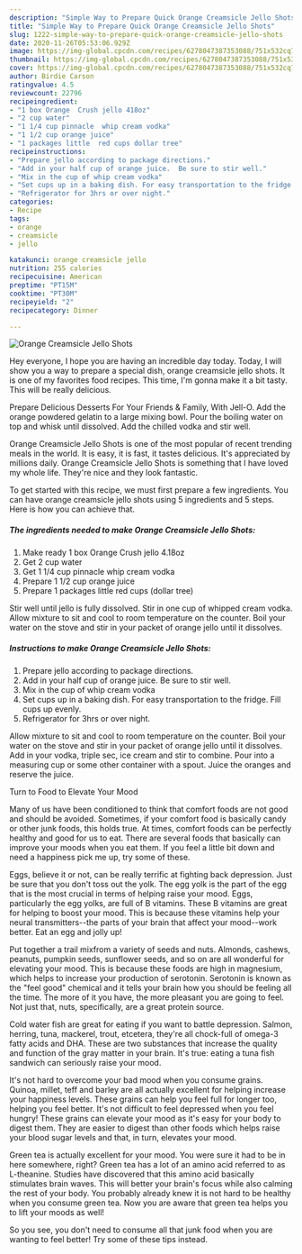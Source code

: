 ```yaml
---
description: "Simple Way to Prepare Quick Orange Creamsicle Jello Shots"
title: "Simple Way to Prepare Quick Orange Creamsicle Jello Shots"
slug: 1222-simple-way-to-prepare-quick-orange-creamsicle-jello-shots
date: 2020-11-26T05:53:06.929Z
image: https://img-global.cpcdn.com/recipes/6278047387353088/751x532cq70/orange-creamsicle-jello-shots-recipe-main-photo.jpg
thumbnail: https://img-global.cpcdn.com/recipes/6278047387353088/751x532cq70/orange-creamsicle-jello-shots-recipe-main-photo.jpg
cover: https://img-global.cpcdn.com/recipes/6278047387353088/751x532cq70/orange-creamsicle-jello-shots-recipe-main-photo.jpg
author: Birdie Carson
ratingvalue: 4.5
reviewcount: 22796
recipeingredient:
- "1 box Orange  Crush jello 418oz"
- "2 cup water"
- "1 1/4 cup pinnacle  whip cream vodka"
- "1 1/2 cup orange juice"
- "1 packages little  red cups dollar tree"
recipeinstructions:
- "Prepare jello according to package directions."
- "Add in your half cup of orange juice.  Be sure to stir well."
- "Mix in the cup of whip cream vodka"
- "Set cups up in a baking dish. For easy transportation to the fridge.  Fill cups up evenly."
- "Refrigerator for 3hrs or over night."
categories:
- Recipe
tags:
- orange
- creamsicle
- jello

katakunci: orange creamsicle jello 
nutrition: 255 calories
recipecuisine: American
preptime: "PT15M"
cooktime: "PT30M"
recipeyield: "2"
recipecategory: Dinner

---
```



![Orange Creamsicle Jello Shots](https://img-global.cpcdn.com/recipes/6278047387353088/751x532cq70/orange-creamsicle-jello-shots-recipe-main-photo.jpg)

Hey everyone, I hope you are having an incredible day today. Today, I will show you a way to prepare a special dish, orange creamsicle jello shots. It is one of my favorites food recipes. This time, I'm gonna make it a bit tasty. This will be really delicious.

Prepare Delicious Desserts For Your Friends &amp; Family, With Jell-O. Add the orange powdered gelatin to a large mixing bowl. Pour the boiling water on top and whisk until dissolved. Add the chilled vodka and stir well.

Orange Creamsicle Jello Shots is one of the most popular of recent trending meals in the world. It is easy, it is fast, it tastes delicious. It's appreciated by millions daily. Orange Creamsicle Jello Shots is something that I have loved my whole life. They're nice and they look fantastic.


To get started with this recipe, we must first prepare a few ingredients. You can have orange creamsicle jello shots using 5 ingredients and 5 steps. Here is how you can achieve that.

<!--inarticleads1-->

##### The ingredients needed to make Orange Creamsicle Jello Shots:

1. Make ready 1 box Orange  Crush jello 4.18oz
1. Get 2 cup water
1. Get 1 1/4 cup pinnacle  whip cream vodka
1. Prepare 1 1/2 cup orange juice
1. Prepare 1 packages little  red cups (dollar tree)


Stir well until jello is fully dissolved. Stir in one cup of whipped cream vodka. Allow mixture to sit and cool to room temperature on the counter. Boil your water on the stove and stir in your packet of orange jello until it dissolves. 

<!--inarticleads2-->

##### Instructions to make Orange Creamsicle Jello Shots:

1. Prepare jello according to package directions.
1. Add in your half cup of orange juice.  Be sure to stir well.
1. Mix in the cup of whip cream vodka
1. Set cups up in a baking dish. For easy transportation to the fridge.  Fill cups up evenly.
1. Refrigerator for 3hrs or over night.


Allow mixture to sit and cool to room temperature on the counter. Boil your water on the stove and stir in your packet of orange jello until it dissolves. Add in your vodka, triple sec, ice cream and stir to combine. Pour into a measuring cup or some other container with a spout. Juice the oranges and reserve the juice. 

Turn to Food to Elevate Your Mood


Many of us have been conditioned to think that comfort foods are not good and should be avoided. Sometimes, if your comfort food is basically candy or other junk foods, this holds true. At times, comfort foods can be perfectly healthy and good for us to eat. There are several foods that basically can improve your moods when you eat them. If you feel a little bit down and need a happiness pick me up, try some of these.

Eggs, believe it or not, can be really terrific at fighting back depression. Just be sure that you don't toss out the yolk. The egg yolk is the part of the egg that is the most crucial in terms of helping raise your mood. Eggs, particularly the egg yolks, are full of B vitamins. These B vitamins are great for helping to boost your mood. This is because these vitamins help your neural transmitters--the parts of your brain that affect your mood--work better. Eat an egg and jolly up!

Put together a trail mixfrom a variety of seeds and nuts. Almonds, cashews, peanuts, pumpkin seeds, sunflower seeds, and so on are all wonderful for elevating your mood. This is because these foods are high in magnesium, which helps to increase your production of serotonin. Serotonin is known as the "feel good" chemical and it tells your brain how you should be feeling all the time. The more of it you have, the more pleasant you are going to feel. Not just that, nuts, specifically, are a great protein source.

Cold water fish are great for eating if you want to battle depression. Salmon, herring, tuna, mackerel, trout, etcetera, they're all chock-full of omega-3 fatty acids and DHA. These are two substances that increase the quality and function of the gray matter in your brain. It's true: eating a tuna fish sandwich can seriously raise your mood. 

It's not hard to overcome your bad mood when you consume grains. Quinoa, millet, teff and barley are all actually excellent for helping increase your happiness levels. These grains can help you feel full for longer too, helping you feel better. It's not difficult to feel depressed when you feel hungry! These grains can elevate your mood as it's easy for your body to digest them. They are easier to digest than other foods which helps raise your blood sugar levels and that, in turn, elevates your mood.

Green tea is actually excellent for your mood. You were sure it had to be in here somewhere, right? Green tea has a lot of an amino acid referred to as L-theanine. Studies have discovered that this amino acid basically stimulates brain waves. This will better your brain's focus while also calming the rest of your body. You probably already knew it is not hard to be healthy when you consume green tea. Now you are aware that green tea helps you to lift your moods as well!

So you see, you don't need to consume all that junk food when you are wanting to feel better! Try  some  of  these  tips  instead.

